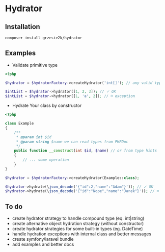 # Hydrator 

## Installation
```bash
composer install grzesie2k/hydrator
```

## Examples
* Validate primitive type
```php
<?php

$hydrator = $hydratorFactory->createHydrator('int[]'); // any valid type

$intList = $hydrator->hydrator([1, 2, 3]); // ✓ OK
$intList = $hydrator->hydrator([1, 'a', 2]); // ☹ exception
```
* Hydrate Your class by constructor
```php
<?php

class Example
{
    /**
     * @param int $id
     * @param string $name we can read types from PHPDoc
     */
    public function __construct(int $id, $name) // or from type hints
    {
        // ... some operation
    }
}

$hydrator = $hydratorFactory->createHydrator(Example::class);

$hydrator->hydrate(\json_decode('{"id":2,"name":"Adam"}')); // ✓ OK
$hydrator->hydrate(\json_decode('{"id":"Nope","name":"Janek"}')); // ☹ exception
```

## To do
* create hydrator strategy to handle compound type (eq. int|string)
* create alternative object hydration strategy (without constructor)
* create hydrator strategies for some built-in types (eg. DateTime)
* handle hydration exceptions with internal class and better messages
* create symfony/laravel bundle
* add examples and better docs
